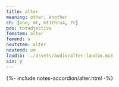 ```yaml
---
title: alter
meaning: other, another
ch: [one, mt, mt1thru4, 7r]
pos: totadjective
femstem: alter
femend: a
neutstem: alter
neutend: um
laudio: ../assets/audio/alter-laudio.mp3
six: y
---
```

{%- include notes-accordion/alter.html -%}